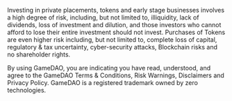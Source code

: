 Investing in private placements, tokens and early stage businesses involves a high degree of risk, including, but not limited to, illiquidity, lack of dividends, loss of investment and dilution, and those investors who cannot afford to lose their entire investment should not invest. Purchases of Tokens are even higher risk including, but not limited to, complete loss of capital, regulatory & tax uncertainty, cyber-security attacks, Blockchain risks and no shareholder rights.

By using GameDAO, you are indicating you have read, understood, and agree to the GameDAO Terms & Conditions, Risk Warnings, Disclaimers and Privacy Policy. GameDAO is a registered trademark owned by zero technologies.
